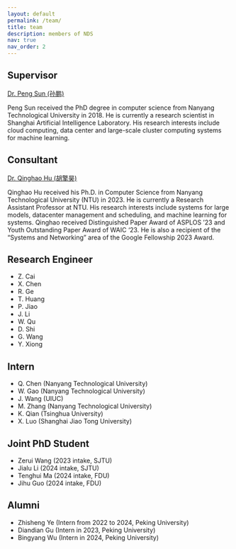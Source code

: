 ```yaml
---
layout: default
permalink: /team/
title: team
description: members of NDS
nav: true
nav_order: 2
---
```



## Supervisor

[Dr. Peng Sun (孙鹏)](https://scholar.google.com.hk/citations?user=NXDhhAoAAAAJ&hl=en)

Peng Sun received the PhD degree in computer science from Nanyang Technological University in 2018. He is currently a research scientist in Shanghai Artificial Intelligence Laboratory. His research interests include cloud computing, data center and large-scale cluster computing systems for machine learning. 

## Consultant

[Dr. Qinghao Hu (胡擎昊)](https://scholar.google.com/citations?user=hTxCe4oAAAAJ&hl=en)

Qinghao Hu received his Ph.D. in Computer Science from Nanyang Technological University (NTU) in 2023. He is currently a Research Assistant Professor at NTU. His research interests include systems for large models, datacenter management and scheduling, and machine learning for systems. Qinghao received Distinguished Paper Award of ASPLOS ’23 and Youth Outstanding Paper Award of WAIC ‘23. He is also a recipient of the “Systems and Networking” area of the Google Fellowship 2023 Award.

## Research Engineer

- Z. Cai
- X. Chen
- R. Ge
- T. Huang
- P. Jiao
- J. Li
- W. Qu
- D. Shi
- G. Wang
- Y. Xiong

## Intern

- Q. Chen (Nanyang Technological University)
- W. Gao (Nanyang Technological University)
- J. Wang (UIUC)
- M. Zhang (Nanyang Technological University)
- K. Qian (Tsinghua University)
- X. Luo (Shanghai Jiao Tong University)

## Joint PhD Student

- Zerui Wang (2023 intake, SJTU)
- Jialu Li (2024 intake, SJTU)
- Tenghui Ma (2024 intake, FDU)
- Jihu Guo (2024 intake, FDU)

##  Alumni

- Zhisheng Ye (Intern from 2022 to 2024, Peking University)
- Diandian Gu (Intern in 2023, Peking University)
- Bingyang Wu (Intern in 2024, Peking University)

